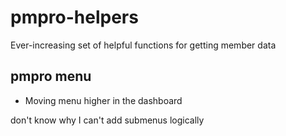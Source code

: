 # pmpro-helpers
Ever-increasing set of helpful functions for getting member data

## pmpro menu
- Moving menu higher in the dashboard

don't know why I can't add submenus logically